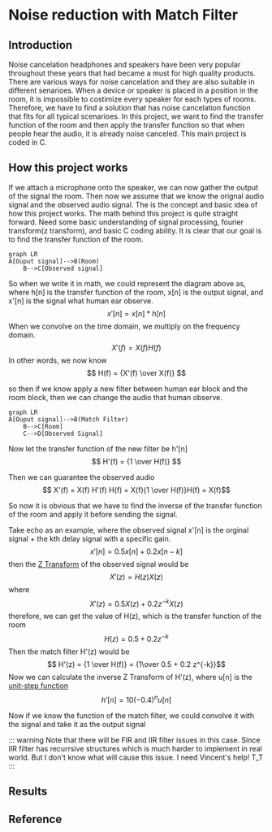 # Noise reduction with Match Filter

## Introduction
Noise cancelation headphones and speakers have been very popular throughout these years that had became a must for high quality products. There are various ways for noise cancelation and they are also suitable in different senarioes. When a device or speaker is placed in a position in the room, it is impossible to costimize every speaker for each types of rooms. Therefore, we have to find a solution that has noise cancelation function that fits for all typical scenarioes. In this project, we want to find the transfer function of the room and then apply the transfer function so that when people hear the audio, it is already noise canceled. This main project is coded in C.  



## How this project works
If we attach a microphone onto the speaker, we can now gather the output of the signal the room. Then now we assume that we know the orignal audio signal and the observed audio signal.
The is the concept and basic idea of how this project works. The math behind this project is quite straight forward. Need some basic understanding of signal processing, fourier transform(z transform), and basic C coding ability. It is clear that our goal is to find the transfer function of the room.

```mermaid
graph LR
A[Ouput signal]-->B(Room)
    B-->C[Observed signal]
```

So when we write it in math, we could represent the diagram above as, where h[n] is the transfer function of the room, x[n] is the output signal, and x'[n] is the signal what human ear observe.
$$ x'[n] = x[n] * h[n] $$
When we convolve on the time domain, we multiply on the frequency domain. 
$$ X'(f) = X(f) H(f) $$
In other words, we now know 
$$ H(f) = {X'(f) \over X(f)} $$


so then if we know apply a new filter between human ear block and the room block, then we can change the audio that human observe.

``` mermaid
graph LR
A[Ouput signal]-->B(Match Filter)
    B-->C[Room]
    C-->D[Observed Signal]
```

Now let the transfer function of the new filter be h'[n]
$$ H'(f) = {1 \over H(f)} $$

Then we can guarantee the observed audio
$$ X'(f) = X(f) H'(f) H(f) = X(f){1 \over H(f)}H(f) = X(f)$$

So now it is obvious that we have to find the inverse of the transfer function of the room and apply it before sending the signal.

Take echo as an example, where the observed signal  x'[n] is the orginal signal + the kth delay signal with a specific gain.
$$x'[n] = 0.5x[n] + 0.2x[n-k]$$
then the [Z Transform](https://en.wikipedia.org/wiki/Z-transform#:~:text=In%20mathematics%20and%20signal%20processing,transform%20(s%2Ddomain).) of the observed signal would be
$$ X'(z) = H(z)X(z)$$
where
$$X'(z) = 0.5X(z)+0.2z^{-k}X(z)$$
therefore, we can get the value of H(z), which is the transfer function of the room
$$ H(z) = 0.5 + 0.2 z^{-k} $$
Then the match filter H'(z) would be 
$$ H'(z) = {1 \over H(f)} = {1\over 0.5 + 0.2 z^{-k}}$$
Now we can calculate the inverse Z Transform of H'(z), where u[n] is the [unit-step function](https://www.intmath.com/laplace-transformation/1a-unit-step-functions-definition.php)
$$h'[n] = 10(-0.4)^n u[n]$$

Now if we know the function of the match filter, we could convolve it with the signal and take it as the output signal


::: warning
Note that there will be FIR and IIR filter issues in this case. Since IIR filter has recurrsive structures which is much harder to implement in real world. But I don't know what will cause this issue. I need Vincent's help! T_T
:::

## Results


## Reference
